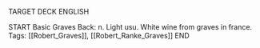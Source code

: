 TARGET DECK
ENGLISH

START
Basic
Graves
Back: n. Light usu. White wine from graves in france.
Tags: [[Robert_Graves]], [[Robert_Ranke_Graves]]
END
